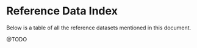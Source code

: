 # Reference Data Index

Below is a table of all the reference datasets mentioned in this document.

@TODO